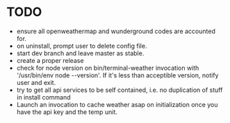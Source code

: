 # TODO

+ ensure all openweathermap and wunderground codes are accounted for.
+ on uninstall, prompt user to delete config file.
+ start dev branch and leave master as stable.
+ create a proper release 
+ check for node version on bin/terminal-weather invocation with '/usr/bin/env node --version'.  If it's less than acceptible version, notify user and exit.
+ try to get all api services to be self contained, i.e. no duplication of stuff in install command 
+ Launch an invocation to cache weather asap on initialization once you have the api key and the temp unit.

